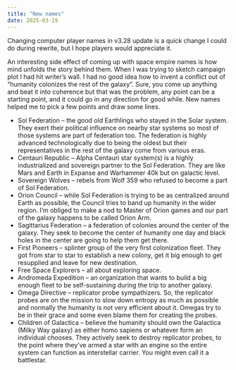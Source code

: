 ```yaml
---
title: "New names"
date: 2025-03-19
---
```


Changing computer player names in v3.28 update is a quick change I could do during rewrite, but I hope players would appreciate it. 

An interesting side effect of coming up with space empire names is how mind unfolds the story behind them. When I was trying to sketch campaign plot I had hit writer’s wall. I had no good idea how to invent a conflict out of “humanity colonizes the rest of the galaxy”. Sure, you come up anything and beat it into coherence but that was the problem, any point can be a starting point, and it could go in any direction for good while. New names helped me to pick a few points and draw some lines.
*	Sol Federation – the good old Earthlings who stayed in the Solar system. They exert their political influence on nearby star systems so most of those systems are part of federation too. The federation is highly advanced technologically due to being the oldest but their representatives in the rest of the galaxy come from various eras.
*	Centauri Republic – Alpha Centauri star system(s) is a highly industrialized and sovereign partner to the Sol Federation. They are like Mars and Earth in Expanse and Warhammer 40k but on galactic level.
*	Sovereign Wolves – rebels from Wolf 359 who refused to become a part of Sol Federation. 
*	Orion Council – while Sol Federation is trying to be as centralized around Earth as possible, the Council tries to band up humanity in the wider region. I’m obliged to make a nod to Master of Orion games and our part of the galaxy happens to be called Orion Arm.
*	Sagittarius Federation – a federation of colonies around the center of the galaxy. They seek to become the center of humanity one day and black holes in the center are going to help them get there.
*	First Pioneers – splinter group of the very first colonization fleet. They got from star to star to establish a new colony, get it big enough to get resupplied and leave for new destination. 
*	Free Space Explorers – all about exploring space.
*	Andromeda Expedition – an organization that wants to build a big enough fleet to be self-sustaining during the trip to another galaxy.
*	Omega Directive – replicator probe sympathizers. So, the replicator probes are on the mission to slow down entropy as much as possible and normally the humanity is not very efficient about it. Omegas try to be in their grace and some even blame them for creating the probes.
*	Children of Galactica – believe the humanity should own the Galactica (Milky Way galaxy) as either homo sapiens or whatever form an individual chooses. They actively seek to destroy replicator probes, to the point where they’ve armed a star with an engine so the entire system can function as interstellar carrier. You might even call it a battlestar.
